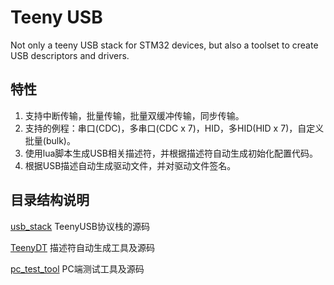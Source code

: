 Teeny USB
==========
Not only a teeny USB stack for STM32 devices, but also a toolset to create USB descriptors and drivers.

## 特性
1. 支持中断传输，批量传输，批量双缓冲传输，同步传输。
2. 支持的例程：串口(CDC)，多串口(CDC x 7)，HID，多HID(HID x 7)，自定义批量(bulk)。
3. 使用lua脚本生成USB相关描述符，并根据描述符自动生成初始化配置代码。
4. 根据USB描述自动生成驱动文件，并对驱动文件签名。

## 目录结构说明
[usb_stack](./usb_stack) TeenyUSB协议栈的源码

[TeenyDT](./TeenyDT) 描述符自动生成工具及源码

[pc_test_tool](./pc_test_tool) PC端测试工具及源码
